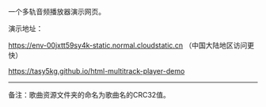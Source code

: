 一个多轨音频播放器演示网页。

演示地址：

https://env-00jxtt59sy4k-static.normal.cloudstatic.cn （中国大陆地区访问更快）

https://tasy5kg.github.io/html-multitrack-player-demo

---

备注：歌曲资源文件夹的命名为歌曲名的CRC32值。